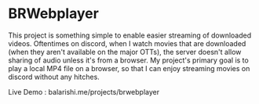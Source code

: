 # BRWebplayer
 
This project is something simple to enable easier streaming of downloaded videos.
Oftentimes on discord, when I watch movies that are downloaded (when they aren't available on the major OTTs), the server doesn't allow sharing of audio unless it's from a browser. 
My project's primary goal is to play a local MP4 file on a browser, so that I can enjoy streaming movies on discord without any hitches.

Live Demo : balarishi.me/projects/brwebplayer
